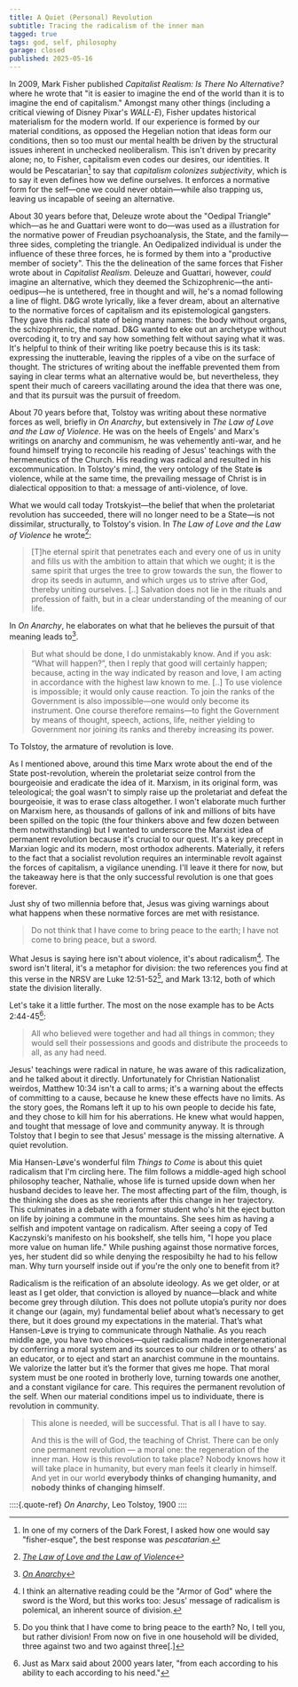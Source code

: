 ```yaml
---
title: A Quiet (Personal) Revolution
subtitle: Tracing the radicalism of the inner man
tagged: true
tags: god, self, philosophy
garage: closed
published: 2025-05-16
---
```


<span class="para-begin"> In 2009</span>, Mark Fisher published
_Capitalist Realism: Is There No Alternative?_ where he wrote that "it
is easier to imagine the end of the world than it is to imagine the
end of capitalism." Amongst many other things (including a critical
viewing of Disney Pixar's _WALL-E_), Fisher updates historical
materialism for the modern world. If our experience is formed by our
material conditions, as opposed the Hegelian notion that ideas form
our conditions, then so too must our mental health be driven by the
structural issues inherent in unchecked neoliberalism. This isn't
driven by precarity alone; no, to Fisher, capitalism even codes our
desires, our identities. It would be Pescatarian[^fisher] to say that
_capitalism colonizes subjectivity_, which is to say it even defines
how we define ourselves. It enforces a normative form for the self—one
we could never obtain—while also trapping us, leaving us incapable of
seeing an alternative.

[^fisher]: In one of my corners of the Dark Forest, I asked how one
    would say "fisher-esque", the best response was _pescatarian_.

About 30 years before that, Deleuze wrote about the "Oedipal Triangle"
which—as he and Guattari were wont to do—was used as a illustration
for the normative power of Freudian psychoanalysis, the State, and the
family—three sides, completing the triangle. An Oedipalized individual
is under the influence of these three forces, he is formed by them
into a "productive member of society". This the the delineation of the
same forces that Fisher wrote about in _Capitalist Realism_. Deleuze
and Guattari, however, _could_ imagine an alternative, which they
deemed the Schizophrenic—the anti-oedipus—he is untethered, free in
thought and will, he's a nomad following a line of flight. D&G wrote
lyrically, like a fever dream, about an alternative to the normative
forces of capitalism and its epistemological gangsters. They gave this
radical state of being many names: the body without organs, the
schizophrenic, the nomad. D&G wanted to eke out an archetype without
overcoding it, to try and say how something felt without saying what
it was. It's helpful to think of their writing like poetry because
this is its task: expressing the inutterable, leaving the ripples of a
vibe on the surface of thought. The strictures of writing about the
ineffable prevented them from saying in clear terms what an
alternative would be, but nevertheless, they spent their much of
careers vacillating around the idea that there was one, and that its
pursuit was the pursuit of freedom.

About 70 years before that, Tolstoy was writing about these normative
forces as well, briefly in _On Anarchy_, but extensively in _The Law
of Love and the Law of Violence_. He was on the heels of Engels' and
Marx's writings on anarchy and communism, he was vehemently anti-war,
and he found himself trying to reconcile his reading of Jesus'
teachings with the hermeneutics of the Church. His reading was radical
and resulted in his excommunication. In Tolstoy's mind, the very
ontology of the State **is** violence, while at the same time, the
prevailing message of Christ is in dialectical opposition to that: a
message of anti-violence, of love.

What we would call today Trotskyist—the belief that when the
proletariat revolution has succeeded, there will no longer need to be
a State—is not dissimilar, structurally, to Tolstoy's vision. In _The
Law of Love and the Law of Violence_ he wrote[^tolst1]:

[^tolst1]: [_The Law of Love and the Law of
    Violence_](https://theanarchistlibrary.org/library/leo-tolstoy-the-law-of-violence-and-the-law-of-love?v=1627426747#toc21)

> [T]he eternal spirit that penetrates each and every one of us in unity
> and fills us with the ambition to attain that which we ought; it is
> the same spirit that urges the tree to grow towards the sun, the
> flower to drop its seeds in autumn, and which urges us to strive after
> God, thereby uniting ourselves. [..] Salvation does not lie in the
> rituals and profession of faith, but in a clear understanding of the
> meaning of our life.

In _On Anarchy_, he elaborates on what that he believes the pursuit of
that meaning leads to[^tolst2].

[^tolst2]: [_On
    Anarchy_](https://theanarchistlibrary.org/library/leo-tolstoy-on-anarchy)

> But what should be done, I do unmistakably know. And if you ask:
> “What will happen?”, then I reply that good will certainly happen;
> because, acting in the way indicated by reason and love, I am acting
> in accordance with the highest law known to me. [..]  To use
> violence is impossible; it would only cause reaction. To join the
> ranks of the Government is also impossible—one would only become
> its instrument. One course therefore remains—to fight the
> Government by means of thought, speech, actions, life, neither
> yielding to Government nor joining its ranks and thereby increasing
> its power.

To Tolstoy, the armature of revolution is love.

As I mentioned above, around this time Marx wrote about the end of the
State post-revolution, wherein the proletariat seize control from the
bourgeoisie and eradicate the idea of it. Marxism, in its original
form, was teleological; the goal wasn't to simply raise up the
proletariat and defeat the bourgeoisie, it was to erase class
altogether. I won't elaborate much further on Marxism here, as
thousands of gallons of ink and millions of bits have been spilled on
the topic (the four thinkers above and few dozen between them
notwithstanding) but I wanted to underscore the Marxist idea of
permanent revolution because it's crucial to our quest. It's a key
precept in Marxian logic and its modern, most orthodox
adherents. Materially, it refers to the fact that a socialist
revolution requires an interminable revolt against the forces of
capitalism, a vigilance unending. I'll leave it there for now, but the
takeaway here is that the only successful revolution is one that goes
forever.

Just shy of two millennia before that, Jesus was giving warnings about
what happens when these normative forces are met with resistance.

> Do not think that I have come to bring peace to the earth; I have
> not come to bring peace, but a sword.

What Jesus is saying here isn't about violence, it's about
radicalism[^sword]. The sword isn't literal, it's a metaphor for
division: the two references you find at this verse in the NRSV are
Luke 12:51-52[^lk12], and Mark 13:12, both of which state the division
literally.

[^sword]: I think an alternative reading could be the "Armor of God"
    where the sword is the Word, but this works too: Jesus' message of
    radicalism is polemical, an inherent source of division.

[^lk12]: Do you think that I have come to bring peace to the earth?
    No, I tell you, but rather division! From now on five in one
    household will be divided, three against two and two against
    three[.]

Let's take it a little further. The most on the nose example has to be
Acts 2:44-45[^marx]:

[^marx]: Just as Marx said about 2000 years later, "from each
    according to his ability to each according to his need."


> All who believed were together and had all things in common; they
> would sell their possessions and goods and distribute the proceeds
> to all, as any had need.

Jesus' teachings were radical in nature, he was aware of this
radicalization, and he talked about it directly. Unfortunately for
Christian Nationalist weirdos, Matthew 10:34 isn't a call to arms;
it's a warning about the effects of committing to a cause, because he
knew these effects have no limits. As the story goes, the Romans left
it up to his own people to decide his fate, and they chose to kill him
for his aberrations. He knew what would happen, and tought that
message of love and community anyway. It is through Tolstoy that I
begin to see that Jesus' message is the missing alternative. A quiet
revolution.

Mia Hansen-Løve's wonderful film _Things to Come_ is about this quiet
radicalism that I'm circling here. The film follows a middle-aged high
school philosophy teacher, Nathalie, whose life is turned upside down
when her husband decides to leave her. The most affecting part of the
film, though, is the thinking she does as she reorients after this
change in her trajectory. This culminates in a debate with a former
student who's hit the eject button on life by joining a commune in the
mountains. She sees him as having a selfish and impotent vantage on
radicalism. After seeing a copy of Ted Kaczynski‘s manifesto on his
bookshelf, she tells him, "I hope you place more value on human life."
While pushing against those normative forces, yes, her student did so
while denying the resposibilty he had to his fellow man. Why turn
yourself inside out if you're the only one to benefit from it?

Radicalism is the reification of an absolute ideology. As we get
older, or at least as I get older, that conviction is alloyed by
nuance—black and white become grey through dilution. This does not
pollute utopia’s purity nor does it change our (again, my) fundamental
belief about what’s necessary to get there, but it does ground my
expectations in the material. That’s what Hansen-Løve is trying to
communicate through Nathalie. As you reach middle age, you have two
choices—quiet radicalism made intergenerational by conferring a moral
system and its sources to our children or to others’ as an educator,
or to eject and start an anarchist commune in the mountains. We
valorize the latter but it’s the former that gives me hope. That moral
system must be one rooted in brotherly love, turning towards one
another, and a constant vigilance for care. This requires the
permanent revolution of the self. When our material conditions impel
us to individuate, there is revolution in community.

> This alone is needed, will be successful. That is all I have to say.
>
> And this is the will of God, the teaching of Christ. There can be
> only one permanent revolution — a moral one: the regeneration of the
> inner man. How is this revolution to take place? Nobody knows how it
> will take place in humanity, but every man feels it clearly in
> himself. And yet in our world **everybody thinks of changing humanity,
> and nobody thinks of changing himself**.

::::{.quote-ref}
_On Anarchy_, Leo Tolstoy, 1900
::::

